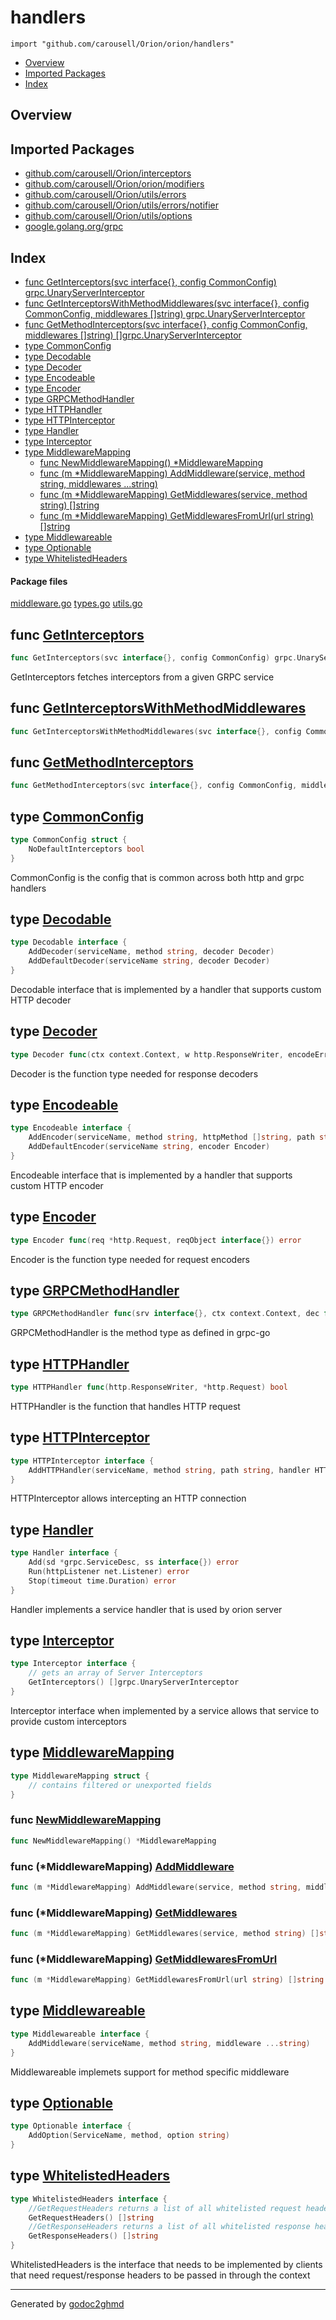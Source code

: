 # handlers
`import "github.com/carousell/Orion/orion/handlers"`

* [Overview](#pkg-overview)
* [Imported Packages](#pkg-imports)
* [Index](#pkg-index)

## <a name="pkg-overview">Overview</a>

## <a name="pkg-imports">Imported Packages</a>

- [github.com/carousell/Orion/interceptors](./../../interceptors)
- [github.com/carousell/Orion/orion/modifiers](./../modifiers)
- [github.com/carousell/Orion/utils/errors](./../../utils/errors)
- [github.com/carousell/Orion/utils/errors/notifier](./../../utils/errors/notifier)
- [github.com/carousell/Orion/utils/options](./../../utils/options)
- [google.golang.org/grpc](https://godoc.org/google.golang.org/grpc)

## <a name="pkg-index">Index</a>
* [func GetInterceptors(svc interface{}, config CommonConfig) grpc.UnaryServerInterceptor](#GetInterceptors)
* [func GetInterceptorsWithMethodMiddlewares(svc interface{}, config CommonConfig, middlewares []string) grpc.UnaryServerInterceptor](#GetInterceptorsWithMethodMiddlewares)
* [func GetMethodInterceptors(svc interface{}, config CommonConfig, middlewares []string) []grpc.UnaryServerInterceptor](#GetMethodInterceptors)
* [type CommonConfig](#CommonConfig)
* [type Decodable](#Decodable)
* [type Decoder](#Decoder)
* [type Encodeable](#Encodeable)
* [type Encoder](#Encoder)
* [type GRPCMethodHandler](#GRPCMethodHandler)
* [type HTTPHandler](#HTTPHandler)
* [type HTTPInterceptor](#HTTPInterceptor)
* [type Handler](#Handler)
* [type Interceptor](#Interceptor)
* [type MiddlewareMapping](#MiddlewareMapping)
  * [func NewMiddlewareMapping() \*MiddlewareMapping](#NewMiddlewareMapping)
  * [func (m \*MiddlewareMapping) AddMiddleware(service, method string, middlewares ...string)](#MiddlewareMapping.AddMiddleware)
  * [func (m \*MiddlewareMapping) GetMiddlewares(service, method string) []string](#MiddlewareMapping.GetMiddlewares)
  * [func (m \*MiddlewareMapping) GetMiddlewaresFromUrl(url string) []string](#MiddlewareMapping.GetMiddlewaresFromUrl)
* [type Middlewareable](#Middlewareable)
* [type Optionable](#Optionable)
* [type WhitelistedHeaders](#WhitelistedHeaders)

#### <a name="pkg-files">Package files</a>
[middleware.go](./middleware.go) [types.go](./types.go) [utils.go](./utils.go) 

## <a name="GetInterceptors">func</a> [GetInterceptors](./utils.go#L55)
``` go
func GetInterceptors(svc interface{}, config CommonConfig) grpc.UnaryServerInterceptor
```
GetInterceptors fetches interceptors from a given GRPC service

## <a name="GetInterceptorsWithMethodMiddlewares">func</a> [GetInterceptorsWithMethodMiddlewares](./utils.go#L59)
``` go
func GetInterceptorsWithMethodMiddlewares(svc interface{}, config CommonConfig, middlewares []string) grpc.UnaryServerInterceptor
```

## <a name="GetMethodInterceptors">func</a> [GetMethodInterceptors](./utils.go#L99)
``` go
func GetMethodInterceptors(svc interface{}, config CommonConfig, middlewares []string) []grpc.UnaryServerInterceptor
```

## <a name="CommonConfig">type</a> [CommonConfig](./types.go#L72-L74)
``` go
type CommonConfig struct {
    NoDefaultInterceptors bool
}
```
CommonConfig is the config that is common across both http and grpc handlers

## <a name="Decodable">type</a> [Decodable](./types.go#L42-L45)
``` go
type Decodable interface {
    AddDecoder(serviceName, method string, decoder Decoder)
    AddDefaultDecoder(serviceName string, decoder Decoder)
}
```
Decodable interface that is implemented by a handler that supports custom HTTP decoder

## <a name="Decoder">type</a> [Decoder](./types.go#L33)
``` go
type Decoder func(ctx context.Context, w http.ResponseWriter, encodeError, endpointError error, respObject interface{})
```
Decoder is the function type needed for response decoders

## <a name="Encodeable">type</a> [Encodeable](./types.go#L36-L39)
``` go
type Encodeable interface {
    AddEncoder(serviceName, method string, httpMethod []string, path string, encoder Encoder)
    AddDefaultEncoder(serviceName string, encoder Encoder)
}
```
Encodeable interface that is implemented by a handler that supports custom HTTP encoder

## <a name="Encoder">type</a> [Encoder](./types.go#L30)
``` go
type Encoder func(req *http.Request, reqObject interface{}) error
```
Encoder is the function type needed for request encoders

## <a name="GRPCMethodHandler">type</a> [GRPCMethodHandler](./types.go#L13)
``` go
type GRPCMethodHandler func(srv interface{}, ctx context.Context, dec func(interface{}) error, interceptor grpc.UnaryServerInterceptor) (interface{}, error)
```
GRPCMethodHandler is the method type as defined in grpc-go

## <a name="HTTPHandler">type</a> [HTTPHandler](./types.go#L57)
``` go
type HTTPHandler func(http.ResponseWriter, *http.Request) bool
```
HTTPHandler is the function that handles HTTP request

## <a name="HTTPInterceptor">type</a> [HTTPInterceptor](./types.go#L52-L54)
``` go
type HTTPInterceptor interface {
    AddHTTPHandler(serviceName, method string, path string, handler HTTPHandler)
}
```
HTTPInterceptor allows intercepting an HTTP connection

## <a name="Handler">type</a> [Handler](./types.go#L60-L64)
``` go
type Handler interface {
    Add(sd *grpc.ServiceDesc, ss interface{}) error
    Run(httpListener net.Listener) error
    Stop(timeout time.Duration) error
}
```
Handler implements a service handler that is used by orion server

## <a name="Interceptor">type</a> [Interceptor](./types.go#L16-L19)
``` go
type Interceptor interface {
    // gets an array of Server Interceptors
    GetInterceptors() []grpc.UnaryServerInterceptor
}
```
Interceptor interface when implemented by a service allows that service to provide custom interceptors

## <a name="MiddlewareMapping">type</a> [MiddlewareMapping](./middleware.go#L13-L15)
``` go
type MiddlewareMapping struct {
    // contains filtered or unexported fields
}
```

### <a name="NewMiddlewareMapping">func</a> [NewMiddlewareMapping](./middleware.go#L9)
``` go
func NewMiddlewareMapping() *MiddlewareMapping
```

### <a name="MiddlewareMapping.AddMiddleware">func</a> (\*MiddlewareMapping) [AddMiddleware](./middleware.go#L47)
``` go
func (m *MiddlewareMapping) AddMiddleware(service, method string, middlewares ...string)
```

### <a name="MiddlewareMapping.GetMiddlewares">func</a> (\*MiddlewareMapping) [GetMiddlewares](./middleware.go#L34)
``` go
func (m *MiddlewareMapping) GetMiddlewares(service, method string) []string
```

### <a name="MiddlewareMapping.GetMiddlewaresFromUrl">func</a> (\*MiddlewareMapping) [GetMiddlewaresFromUrl](./middleware.go#L29)
``` go
func (m *MiddlewareMapping) GetMiddlewaresFromUrl(url string) []string
```

## <a name="Middlewareable">type</a> [Middlewareable](./types.go#L67-L69)
``` go
type Middlewareable interface {
    AddMiddleware(serviceName, method string, middleware ...string)
}
```
Middlewareable implemets support for method specific middleware

## <a name="Optionable">type</a> [Optionable](./types.go#L47-L49)
``` go
type Optionable interface {
    AddOption(ServiceName, method, option string)
}
```

## <a name="WhitelistedHeaders">type</a> [WhitelistedHeaders](./types.go#L22-L27)
``` go
type WhitelistedHeaders interface {
    //GetRequestHeaders returns a list of all whitelisted request headers
    GetRequestHeaders() []string
    //GetResponseHeaders returns a list of all whitelisted response headers
    GetResponseHeaders() []string
}
```
WhitelistedHeaders is the interface that needs to be implemented by clients that need request/response headers to be passed in through the context

- - -
Generated by [godoc2ghmd](https://github.com/GandalfUK/godoc2ghmd)